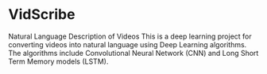 # VidScribe
Natural Language Description of Videos
This is a deep learning project for converting videos into natural language using Deep Learning algorithms. The algorithms include Convolutional Neural Network (CNN) and Long Short Term Memory models (LSTM).
